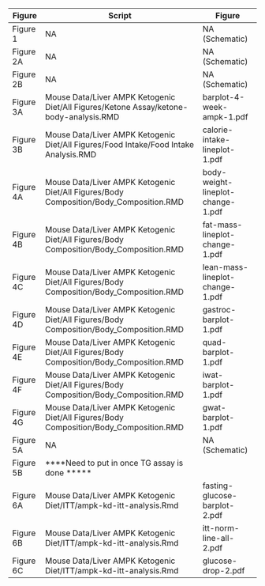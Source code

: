 | Figure | Script | Figure |
| ------ | ------ | ------ |
| Figure 1  | NA | NA (Schematic) |
| Figure 2A | NA | NA (Schematic) |
| Figure 2B | NA | NA (Schematic) |
| Figure 3A | Mouse Data/Liver AMPK Ketogenic Diet/All Figures/Ketone Assay/ketone-body-analysis.RMD | barplot-4-week-ampk-1.pdf|
| Figure 3B | Mouse Data/Liver AMPK Ketogenic Diet/All Figures/Food Intake/Food Intake Analysis.RMD | calorie-intake-lineplot-1.pdf|
| Figure 4A | Mouse Data/Liver AMPK Ketogenic Diet/All Figures/Body Composition/Body_Composition.RMD | body-weight-lineplot-change-1.pdf|
| Figure 4B | Mouse Data/Liver AMPK Ketogenic Diet/All Figures/Body Composition/Body_Composition.RMD | fat-mass-lineplot-change-1.pdf|
| Figure 4C | Mouse Data/Liver AMPK Ketogenic Diet/All Figures/Body Composition/Body_Composition.RMD | lean-mass-lineplot-change-1.pdf|
| Figure 4D | Mouse Data/Liver AMPK Ketogenic Diet/All Figures/Body Composition/Body_Composition.RMD | gastroc-barplot-1.pdf|
| Figure 4E | Mouse Data/Liver AMPK Ketogenic Diet/All Figures/Body Composition/Body_Composition.RMD | quad-barplot-1.pdf|
| Figure 4F | Mouse Data/Liver AMPK Ketogenic Diet/All Figures/Body Composition/Body_Composition.RMD | iwat-barplot-1.pdf|
| Figure 4G | Mouse Data/Liver AMPK Ketogenic Diet/All Figures/Body Composition/Body_Composition.RMD | gwat-barplot-1.pdf|
| Figure 5A | NA | NA (Schematic) |
| Figure 5B | ****Need to put in once TG assay is done *****
| Figure 6A | Mouse Data/Liver AMPK Ketogenic Diet/ITT/ampk-kd-itt-analysis.Rmd | fasting-glucose-barplot-2.pdf |
| Figure 6B | Mouse Data/Liver AMPK Ketogenic Diet/ITT/ampk-kd-itt-analysis.Rmd | itt-norm-line-all-2.pdf |
| Figure 6C | Mouse Data/Liver AMPK Ketogenic Diet/ITT/ampk-kd-itt-analysis.Rmd | glucose-drop-2.pdf |
